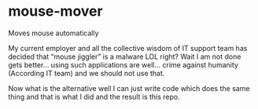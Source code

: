 # mouse-mover
Moves mouse automatically

My current employer and all the collective wisdom of IT support team has decided that “mouse jiggler” is a malware LOL right? Wait I am not done gets better... using such applications are well... crime against humanity (According IT team) and we should not use that. 

Now what is the alternative well I can just write code which does the same thing and that is what I did and the result is this repo. 
